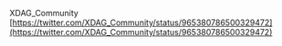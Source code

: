 XDAG_Community [https://twitter.com/XDAG_Community/status/965380786500329472](https://twitter.com/XDAG_Community/status/965380786500329472)